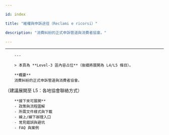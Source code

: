---
id: index
title: "維權與申訴途徑（Reclami e ricorsi）"
description: "消費糾紛的正式申訴管道與消費者協會。"
---

---
        ---

        > 本頁為 **Level-3 區內容占位**（後續將展開為 L4/L5 條目）。

        **概要**
        消費糾紛的正式申訴管道與消費者協會。
（建議展開至 L5：各地協會聯絡方式）

        **接下來可展開**
        - 政策與流程圖解
        - 所需文件樣式與下載
        - 線上/線下辦理入口
        - 常見錯誤與避坑
        - FAQ 與案例

